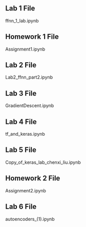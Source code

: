
## Lab 1 File ##
ffnn_1_lab.ipynb

## Homework 1 File ##
Assignment1.ipynb

## Lab 2 File ##
Lab2_ffnn_part2.ipynb

## Lab 3 File ##
GradientDescent.ipynb


## Lab 4 File ##
tf_and_keras.ipynb

## Lab 5 File ##
Copy_of_keras_lab_chenxi_liu.ipynb

## Homework 2 File ##
Assignment2.ipynb

## Lab 6 File ##
autoencoders_(1).ipynb
